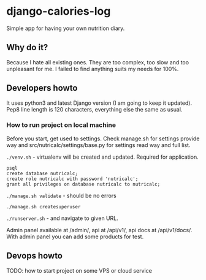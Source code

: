 # django-calories-log
Simple app for having your own nutrition diary.

## Why do it?

Because I hate all existing ones. They are too complex, too slow and too unpleasant for me. I failed to find anything suits my needs for 100%.

## Developers howto

It uses python3 and latest Django version (I am going to keep it updated). Pep8 line length is 120 characters, everything else the same as usual.

### How to run project on local machine

Before you start, get used to settings. Check manage.sh for settings provide way and src/nutricalc/settings/base.py for settings read way and full list.

`./venv.sh` - virtualenv will be created and updated. Required for application.
```
psql
create database nutricalc;
create role nutricalc with password 'nutricalc';
grant all privileges on database nutricalc to nutricalc;
```

`./manage.sh validate` - should be no errors

`./manage.sh createsuperuser`

`./runserver.sh` - and navigate to given URL.

Admin panel available at /admin/, api at /api/v1/, api docs at /api/v1/docs/. With admin panel you can add some products for test. 


## Devops howto

TODO: how to start project on some VPS or cloud service
